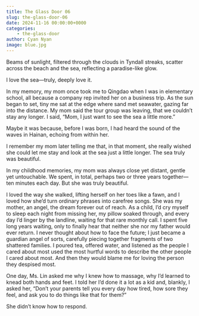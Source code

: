 ```yaml
---
title: The Glass Door 06
slug: the-glass-door-06
date: 2024-11-16 00:00:00+0000
categories:
    - the-glass-door
author: Cyan Nyan
image: blue.jpg
---
```


Beams of sunlight, filtered through the clouds in Tyndall streaks, scatter across the beach and the sea, reflecting a paradise-like glow.

I love the sea—truly, deeply love it.

In my memory, my mom once took me to Qingdao when I was in elementary school, all because a company rep invited her on a business trip. As the sun began to set, tiny me sat at the edge where sand met seawater, gazing far into the distance. My mom said the tour group was leaving, that we couldn’t stay any longer. I said, “Mom, I just want to see the sea a little more.”

Maybe it was because, before I was born, I had heard the sound of the waves in Hainan, echoing from within her.

I remember my mom later telling me that, in that moment, she really wished she could let me stay and look at the sea just a little longer. The sea truly was beautiful.

In my childhood memories, my mom was always close yet distant, gentle yet untouchable. We spent, in total, perhaps two or three years together—ten minutes each day. But she was truly beautiful.

I loved the way she walked, lifting herself on her toes like a fawn, and I loved how she’d turn ordinary phrases into carefree songs. She was my mother, an angel, the dream forever out of reach. As a child, I’d cry myself to sleep each night from missing her, my pillow soaked through, and every day I’d linger by the landline, waiting for that rare monthly call. I spent five long years waiting, only to finally hear that neither she nor my father would ever return. I never thought about how to face the future; I just became a guardian angel of sorts, carefully piecing together fragments of two shattered families. I poured tea, offered water, and listened as the people I cared about most used the most hurtful words to describe the other people I cared about most. And then they would blame me for loving the person they despised most.

One day, Ms. Lin asked me why I knew how to massage, why I’d learned to knead both hands and feet. I told her I’d done it a lot as a kid and, blankly, I asked her, “Don’t your parents tell you every day how tired, how sore they feel, and ask you to do things like that for them?”

She didn’t know how to respond.